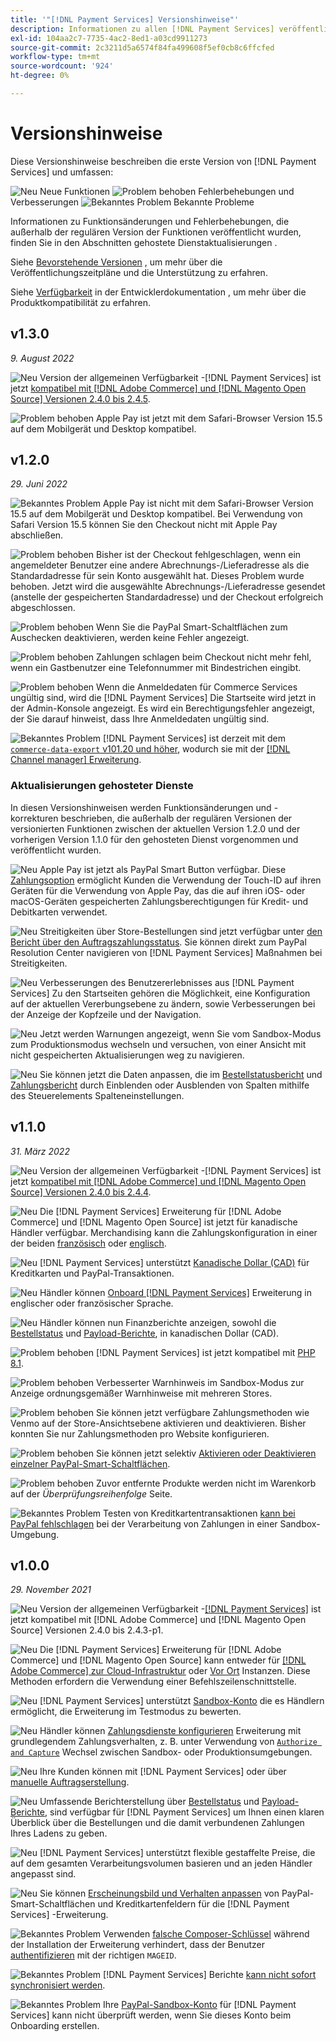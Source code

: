 ```yaml
---
title: '"[!DNL Payment Services] Versionshinweise"'
description: Informationen zu allen [!DNL Payment Services] veröffentlicht.
exl-id: 104aa2c7-7735-4ac2-8ed1-a03cd9911273
source-git-commit: 2c3211d5a6574f84fa499608f5ef0cb8c6ffcfed
workflow-type: tm+mt
source-wordcount: '924'
ht-degree: 0%

---
```


# Versionshinweise

Diese Versionshinweise beschreiben die erste Version von [!DNL Payment Services] und umfassen:

![Neu](../assets/new.svg) Neue Funktionen
![Problem behoben](../assets/fix.svg) Fehlerbehebungen und Verbesserungen
![Bekanntes Problem](../assets/bug.svg) Bekannte Probleme

Informationen zu Funktionsänderungen und Fehlerbehebungen, die außerhalb der regulären Version der Funktionen veröffentlicht wurden, finden Sie in den Abschnitten gehostete Dienstaktualisierungen .

Siehe [Bevorstehende Versionen](https://devdocs.magento.com/release/) , um mehr über die Veröffentlichungszeitpläne und die Unterstützung zu erfahren.

Siehe [Verfügbarkeit](https://devdocs.magento.com/release/availability.html) in der Entwicklerdokumentation , um mehr über die Produktkompatibilität zu erfahren.

## v1.3.0

_9. August 2022_

![Neu](../assets/new.svg)<!-- Issue PAY-XX --> Version der allgemeinen Verfügbarkeit -[!DNL Payment Services] ist jetzt [kompatibel mit [!DNL Adobe Commerce] und [!DNL Magento Open Source] Versionen 2.4.0 bis 2.4.5](https://devdocs.magento.com/release/availability.html#compatibility).

![Problem behoben](../assets/fix.svg)<!-- Issue PAY-x --> Apple Pay ist jetzt mit dem Safari-Browser Version 15.5 auf dem Mobilgerät und Desktop kompatibel.

## v1.2.0

_29. Juni 2022_

![Bekanntes Problem](../assets/bug.svg)<!-- Issue PAY-x --> Apple Pay ist nicht mit dem Safari-Browser Version 15.5 auf dem Mobilgerät und Desktop kompatibel. Bei Verwendung von Safari Version 15.5 können Sie den Checkout nicht mit Apple Pay abschließen.

![Problem behoben](../assets/fix.svg)<!-- Issue PAY-3264 --> Bisher ist der Checkout fehlgeschlagen, wenn ein angemeldeter Benutzer eine andere Abrechnungs-/Lieferadresse als die Standardadresse für sein Konto ausgewählt hat. Dieses Problem wurde behoben. Jetzt wird die ausgewählte Abrechnungs-/Lieferadresse gesendet (anstelle der gespeicherten Standardadresse) und der Checkout erfolgreich abgeschlossen.

![Problem behoben](../assets/fix.svg)<!-- Issue PAY-3314 --> Wenn Sie die PayPal Smart-Schaltflächen zum Auschecken deaktivieren, werden keine Fehler angezeigt.

![Problem behoben](../assets/fix.svg)<!-- Issue PAY-3330 --> Zahlungen schlagen beim Checkout nicht mehr fehl, wenn ein Gastbenutzer eine Telefonnummer mit Bindestrichen eingibt.

![Problem behoben](../assets/fix.svg)<!-- Issue PAY-3338 PAY-2502 --> Wenn die Anmeldedaten für Commerce Services ungültig sind, wird die [!DNL Payment Services] Die Startseite wird jetzt in der Admin-Konsole angezeigt. Es wird ein Berechtigungsfehler angezeigt, der Sie darauf hinweist, dass Ihre Anmeldedaten ungültig sind.

![Bekanntes Problem](../assets/bug.svg)<!-- Issue PAY-0 --> [!DNL Payment Services] ist derzeit mit dem [`commerce-data-export` v101.20 und höher](https://github.com/magento-commerce/commerce-data-export/releases/tag/v101.2.0), wodurch sie mit der [[!DNL Channel manager] Erweiterung](https://experienceleague.adobe.com/docs/commerce-channels/channel-manager/guide-overview.html).

### Aktualisierungen gehosteter Dienste

In diesen Versionshinweisen werden Funktionsänderungen und -korrekturen beschrieben, die außerhalb der regulären Versionen der versionierten Funktionen zwischen der aktuellen Version 1.2.0 und der vorherigen Version 1.1.0 für den gehosteten Dienst vorgenommen und veröffentlicht wurden.

![Neu](../assets/new.svg)<!-- Issue PAY-3420 --> Apple Pay ist jetzt als PayPal Smart Button verfügbar. Diese [Zahlungsoption](https://experienceleague.adobe.com/docs/commerce-merchant-services/payment-services/payments-options.html#apple-pay-button) ermöglicht Kunden die Verwendung der Touch-ID auf ihren Geräten für die Verwendung von Apple Pay, das die auf ihren iOS- oder macOS-Geräten gespeicherten Zahlungsberechtigungen für Kredit- und Debitkarten verwendet.

![Neu](../assets/new.svg)<!-- Issue PAY-1720 --> Streitigkeiten über Store-Bestellungen sind jetzt verfügbar unter [den Bericht über den Auftragszahlungsstatus](https://experienceleague.adobe.com/docs/commerce-merchant-services/payment-services/reporting/order-payment-status.html#view-disputes). Sie können direkt zum PayPal Resolution Center navigieren von [!DNL Payment Services] Maßnahmen bei Streitigkeiten.

![Neu](../assets/new.svg)<!-- Issue PAY-2854 --> Verbesserungen des Benutzererlebnisses aus [!DNL Payment Services] Zu den Startseiten gehören die Möglichkeit, eine Konfiguration auf der aktuellen Vererbungsebene zu ändern, sowie Verbesserungen bei der Anzeige der Kopfzeile und der Navigation.

![Neu](../assets/new.svg)<!-- Issue PAY-2854 --> Jetzt werden Warnungen angezeigt, wenn Sie vom Sandbox-Modus zum Produktionsmodus wechseln und versuchen, von einer Ansicht mit nicht gespeicherten Aktualisierungen weg zu navigieren.

![Neu](../assets/new.svg)<!-- Issue PAY-2761 --> Sie können jetzt die Daten anpassen, die im [Bestellstatusbericht](https://experienceleague.adobe.com/docs/commerce-merchant-services/payment-services/reporting/order-payment-status.html#show-and-hide-columns) und [Zahlungsbericht](https://experienceleague.adobe.com/docs/commerce-merchant-services/payment-services/reporting/payouts.html#show-and-hide-columns) durch Einblenden oder Ausblenden von Spalten mithilfe des Steuerelements Spalteneinstellungen.

## v1.1.0

_31. März 2022_

![Neu](../assets/new.svg)<!-- Issue PAY-2127 --> Version der allgemeinen Verfügbarkeit -[!DNL Payment Services] ist jetzt [kompatibel mit [!DNL Adobe Commerce] und [!DNL Magento Open Source] Versionen 2.4.0 bis 2.4.4](https://devdocs.magento.com/release/availability.html#compatibility).

![Neu](../assets/new.svg)<!-- Issue PAY-2682 --> Die [!DNL Payment Services] Erweiterung für [!DNL Adobe Commerce] und [!DNL Magento Open Source] ist jetzt für kanadische Händler verfügbar. Merchandising kann die Zahlungskonfiguration in einer der beiden [französisch](https://experienceleague.adobe.com/docs/commerce-merchant-services/payment-services/overview.md#accepted-credit-cards-and-currencies) oder [englisch](https://experienceleague.adobe.com/docs/commerce-merchant-services/payment-services/overview.md#accepted-credit-cards-and-currencies).

![Neu](../assets/new.svg)<!-- Issue PAY-2681 --> [!DNL Payment Services] unterstützt [Kanadische Dollar (CAD)](overview.md#accepted-credit-cards-and-currencies) für Kreditkarten und PayPal-Transaktionen.

![Neu](../assets/new.svg)<!-- Issue PAY-2680 --> Händler können [Onboard [!DNL Payment Services]](onboard.md) Erweiterung in englischer oder französischer Sprache.

![Neu](../assets/new.svg)<!-- Issue PAY-2678 --> Händler können nun Finanzberichte anzeigen, sowohl die [Bestellstatus](order-payment-status.md) und [Payload-Berichte](payouts.md), in kanadischen Dollar (CAD).

![Problem behoben](../assets/fix.svg)<!-- Issue PAY-2710 --> [!DNL Payment Services] ist jetzt kompatibel mit [PHP 8.1](https://www.php.net/releases/8.1/en.php).

![Problem behoben](../assets/fix.svg)<!-- Issue PAY-3017 --> Verbesserter Warnhinweis im Sandbox-Modus zur Anzeige ordnungsgemäßer Warnhinweise mit mehreren Stores.

![Problem behoben](../assets/fix.svg)<!-- Issue PAY-2742 --> Sie können jetzt verfügbare Zahlungsmethoden wie Venmo auf der Store-Ansichtsebene aktivieren und deaktivieren. Bisher konnten Sie nur Zahlungsmethoden pro Website konfigurieren.

![Problem behoben](../assets/fix.svg)<!-- Issue PAY-2277 --> Sie können jetzt selektiv [Aktivieren oder Deaktivieren einzelner PayPal-Smart-Schaltflächen](settings.md#payment-buttons).

![Problem behoben](../assets/fix.svg)<!-- Issue PAY-2561 --> Zuvor entfernte Produkte werden nicht im Warenkorb auf der _Überprüfungsreihenfolge_ Seite.

![Bekanntes Problem](../assets/bug.svg)<!-- Issue PAY-2842 --> Testen von Kreditkartentransaktionen [kann bei PayPal fehlschlagen](https://support.magento.com/hc/en-us/articles/5201041963917) bei der Verarbeitung von Zahlungen in einer Sandbox-Umgebung.

## v1.0.0

_29. November 2021_

![Neu](../assets/new.svg)<!-- Issue PAY-2127 --> Version der allgemeinen Verfügbarkeit -[[!DNL Payment Services]](https://marketplace.magento.com/magento-payment-services.html) ist jetzt kompatibel mit [!DNL Adobe Commerce] und [!DNL Magento Open Source] Versionen 2.4.0 bis 2.4.3-p1.

![Neu](../assets/new.svg)<!-- Issue PAY-124 --> Die [!DNL Payment Services] Erweiterung für [!DNL Adobe Commerce] und [!DNL Magento Open Source] kann entweder für [[!DNL Adobe Commerce] zur Cloud-Infrastruktur](install.md#adobe-commerce-on-cloud-infrastructure) oder [Vor Ort](install.md#on-premises) Instanzen. Diese Methoden erfordern die Verwendung einer Befehlszeilenschnittstelle.

![Neu](../assets/new.svg)<!-- Issue PAY-1986 --> [!DNL Payment Services] unterstützt [Sandbox-Konto](sandbox.md) die es Händlern ermöglicht, die Erweiterung im Testmodus zu bewerten.

![Neu](../assets/new.svg)<!-- Issue PAY-666 --> Händler können [Zahlungsdienste konfigurieren](settings.md) Erweiterung mit grundlegendem Zahlungsverhalten, z. B. unter Verwendung von [`Authorize and Capture`](production.md#set-payment-services-as-payment-method) Wechsel zwischen Sandbox- oder Produktionsumgebungen.

![Neu](../assets/new.svg)<!-- Issue PAY-780 --> Ihre Kunden können mit [!DNL Payment Services] oder über [manuelle Auftragserstellung](create-order.md).

![Neu](../assets/new.svg)<!-- Issue PAY-1856 --> Umfassende Berichterstellung über [Bestellstatus](order-payment-status.md) und [Payload-Berichte](payouts.md), sind verfügbar für [!DNL Payment Services] um Ihnen einen klaren Überblick über die Bestellungen und die damit verbundenen Zahlungen Ihres Ladens zu geben.

![Neu](../assets/new.svg)<!-- Issue PAY-311 --> [!DNL Payment Services] unterstützt flexible gestaffelte Preise, die auf dem gesamten Verarbeitungsvolumen basieren und an jeden Händler angepasst sind.

![Neu](../assets/new.svg)<!-- Issue PAY-1443 --> Sie können [Erscheinungsbild und Verhalten anpassen](payments-options.md) von PayPal-Smart-Schaltflächen und Kreditkartenfeldern für die [!DNL Payment Services] -Erweiterung.

![Bekanntes Problem](../assets/bug.svg)<!-- Issue PAY-2473 --> Verwenden [falsche Composer-Schlüssel](https://support.magento.com/hc/en-us/articles/4406603542541) während der Installation der Erweiterung verhindert, dass der Benutzer [authentifizieren](https://devdocs.magento.com/guides/v2.4/install-gde/prereq/connect-auth.html) mit der richtigen `MAGEID`.

![Bekanntes Problem](../assets/bug.svg)<!-- Issue PAY-2474 --> [!DNL Payment Services] Berichte [kann nicht sofort synchronisiert werden](https://support.magento.com/hc/en-us/articles/4406114741517).

![Bekanntes Problem](../assets/bug.svg)<!-- Issue PAY-2475 --> Ihre [PayPal-Sandbox-Konto](https://support.magento.com/hc/en-us/articles/4406954952461) für [!DNL Payment Services] kann nicht überprüft werden, wenn Sie dieses Konto beim Onboarding erstellen.
